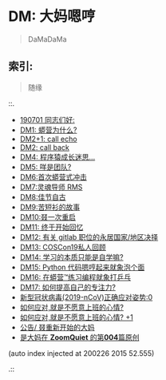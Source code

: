 # DM: 大妈嗯哼
> DaMaDaMa

## 索引:
> 随缘

::.

- [ 190701 同志们好:](190701-DM0.md)
- [ DM1: 蟒营为什么?](190702-DM1.md)
- [ DM2+1: call echo](190709-DM2-links.md)
- [ DM2: call back](190709-DM2.md)
- [ DM4: 程序猿成长迷思...](190725-DM4-coder-how2-growup.md)
- [ DM5: 咩是团队?](190822-what-is-team.md)
- [ DM6:首次蟒营式冲击](190905-1st101camp.md)
- [ DM7:灵魂导师 RMS](190910-rms-soul-master.md)
- [ DM8:佳节自古](190913-single-moon.md)
- [ DM9:苦短衫的故事](190914-teestory.md)
- [ DM10:叕一次重启](191012-rerestart.md)
- [ DM11: 终于开始回忆](191022-pycon19nn.md)
- [ DM12: 有关 gitlab 职位的永居国家/地区决择](191106-gitlab-5555.md)
- [ DM13: COSCon19私人回顾](191108-coscon19-sh-review.md)
- [ DM14: 学习的本质只能是自学嘛?](191219-DM14-wtf-101camp-self-tech.md)
- [ DM15: Python 代码嗯哼起来就象泡个面](191219-DM15-IMHO-instant-noodles.md)
- [ DM16: 在蟒营™练习编程就象打乒乓](191220-DM16-IMHO-bing-pang-now.md)
- [ DM17: 如何提高自己的专注力?](200205-DM17-IMHO-devoted.md)
- [ 新型冠状病毒(2019-nCoV)正确应对姿势:0](200205-DM18-IMHO-2019-nCoV-0.md)
- [ 如何应对,就是不愿意上班的心情?](200211-DM26-IMHO-anti-working.md)
- [ 如何应对,就是不愿意上班的心情? +1](200217-DM27-IMHO-good-working.md)
- [ 公告/ 叕重新开始的大妈](200223-ZoomQuiet42-ANN-0-aaaagin.md)
- [是大妈在 **ZoomQuiet** 的第**004**篇原创](200226-ZoomQuiet-OldTouch-CPUG.md)

(auto index injected at 200226 2015 52.555) 

.::


